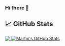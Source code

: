 ### Hi there 👋


## &#x1f4c8; GitHub Stats

<a href="https://github.com/deepakbhamla/deepakbhamla">
  <img align="center" src="https://github-readme-stats.vercel.app/api/top-langs/?username=deepakbhamla&hide=java,html&title_color=ffffff&text_color=c9cacc&icon_color=2bbc8a&bg_color=1d1f21" />
</a>
<a href="https://github.com/deepakbhamla/deepakbhamla">
  <img align="center" src="https://github-readme-stats.vercel.app/api?username=deepakbhamla&show_icons=true&line_height=27&count_private=true&title_color=ffffff&text_color=c9cacc&icon_color=2bbc8a&bg_color=1d1f21" alt="Martin's GitHub Stats" />
</a>


